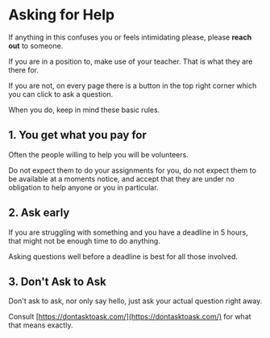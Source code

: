 # Asking for Help

If anything in this confuses you or feels intimidating please, please **reach out** to someone.

If you are in a position to, make use of your teacher. That is what they
are there for.

If you are not, on every page there is a button in the top right
corner which you can click to ask a question.

When you do, keep in mind these basic rules.

## 1. You get what you pay for

Often the people willing to help you will be volunteers.

Do not expect them to do your
assignments for you, do not expect them to be available at a moments notice, and accept
that they are under no obligation to help anyone or you in particular.

## 2. Ask early

If you are struggling with something and you have a deadline in 5 hours, that might not
be enough time to do anything.

Asking questions well before a deadline is best for all those involved.

## 3. Don't Ask to Ask

Don't ask to ask, nor only say hello, just ask your actual question right away.

Consult [https://dontasktoask.com/](https://dontasktoask.com/) for what that means exactly.
